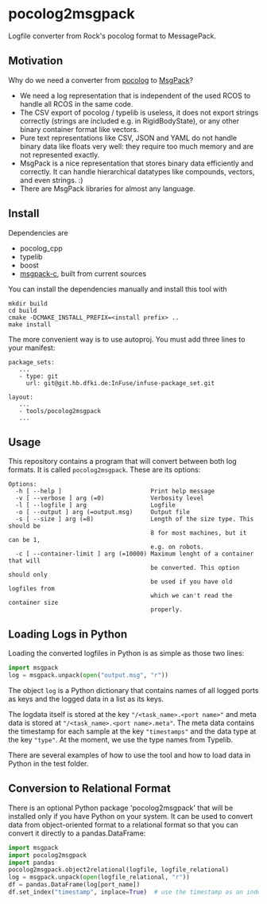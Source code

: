 # pocolog2msgpack

Logfile converter from Rock's pocolog format to MessagePack.

## Motivation

Why do we need a converter from
[pocolog](https://github.com/rock-core/tools-pocolog) to
[MsgPack](http://msgpack.org)?

* We need a log representation that is independent of the used RCOS to
  handle all RCOS in the same code.
* The CSV export of pocolog / typelib is useless, it does not export
  strings correctly (strings are included e.g. in RigidBodyState), or any
  other binary container format like vectors.
* Pure text representations like CSV, JSON and YAML do not handle binary
  data like floats very well: they require too much memory and are not
  represented exactly.
* MsgPack is a nice representation that stores binary data efficiently and
  correctly. It can handle hierarchical datatypes like compounds, vectors,
  and even strings. :)
* There are MsgPack libraries for almost any language.

## Install

Dependencies are

* pocolog_cpp
* typelib
* boost
* [msgpack-c](https://github.com/msgpack/msgpack-c), built from current sources

You can install the dependencies manually and install this tool with

    mkdir build
    cd build
    cmake -DCMAKE_INSTALL_PREFIX=<install prefix> ..
    make install

The more convenient way is to use autoproj. You must add three lines to
your manifest:

    package_sets:
       ...
       - type: git
         url: git@git.hb.dfki.de:InFuse/infuse-package_set.git

    layout:
       ...
       - tools/pocolog2msgpack
       ...

## Usage

This repository contains a program that will convert between both log
formats. It is called `pocolog2msgpack`. These are its options:

```
Options:
  -h [ --help ]                         Print help message
  -v [ --verbose ] arg (=0)             Verbosity level
  -l [ --logfile ] arg                  Logfile
  -o [ --output ] arg (=output.msg)     Output file
  -s [ --size ] arg (=8)                Length of the size type. This should be
                                        8 for most machines, but it can be 1, 
                                        e.g. on robots.
  -c [ --container-limit ] arg (=10000) Maximum lenght of a container that will
                                        be converted. This option should only 
                                        be used if you have old logfiles from 
                                        which we can't read the container size 
                                        properly.
```

## Loading Logs in Python

Loading the converted logfiles in Python is as simple as those two lines:

```python
import msgpack
log = msgpack.unpack(open("output.msg", "r"))
```

The object `log` is a Python dictionary that contains names of all logged ports
as keys and the logged data in a list as its keys.

The logdata itself is stored at the key `"/<task_name>.<port name>"` and
meta data is stored at `"/<task_name>.<port name>.meta"`. The meta data
contains the timestamp for each sample at the key `"timestamps"` and the
data type at the key `"type"`. At the moment, we use the type names from
Typelib.

There are several examples of how to use the tool and how to load data in
Python in the test folder.

## Conversion to Relational Format

There is an optional Python package 'pocolog2msgpack' that will be installed
only if you have Python on your system. It can be used to convert data
from object-oriented format to a relational format so that you can convert it
directly to a pandas.DataFrame:

```python
import msgpack
import pocolog2msgpack
import pandas
pocolog2msgpack.object2relational(logfile, logfile_relational)
log = msgpack.unpack(open(logfile_relational, "r"))
df = pandas.DataFrame(log[port_name])
df.set_index("timestamp", inplace=True)  # use the timestamp as an index
```
